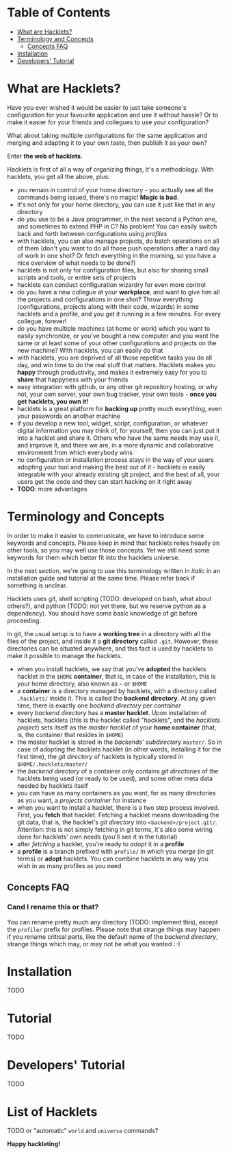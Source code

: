# Table of Contents

* [What are Hacklets?](#what-are-hacklets)
* [Terminology and Concepts](#terminology-and-concepts)
    * [Concepts FAQ](#concepts-faq)
* [Installation](#installation)
* [Developers' Tutorial](#developers-tutorial)

# What are Hacklets?

Have you ever wished it would be easier to just take someone's configuration
for your favourite application and use it without hassle? Or to make it easier
for your friends and collegues to use your configuration?

What about taking multiple configurations for the same application and merging
and adapting it to your own taste, then publish it as your own?

Enter **the web of hacklets**.

Hacklets is first of all a way of organizing things, it's a methodology. With
hacklets, you get all the above, plus:

* you remain in control of your home directory - you actually see all the
  commands being issued, there's no magic! **Magic is bad**.
* it's not only for your home directory, you can use it just like that in any
  directory
* do you use to be a Java programmer, in the next second a Python one, and
  sometimes to extend PHP in C? No problem! You can easily switch back and
  forth between configurations using *profiles*
* with hacklets, you can also manage projects, do batch operations on all of
  them (don't you want to do all those push operations after a hard day of work
  in one shot? Or fetch everything in the morning, so you have a nice overview
  of what needs to be done?)
* hacklets is not only for configuration files, but also for sharing small
  scripts and tools, or entire sets of projects
* hacklets can conduct configuration wizardry for even more control
* do you have a new collegue at your **workplace**, and want to give him all
  the projects and configurations in one shot? Throw everything
  (configurations, projects along with their code, wizards) in some hacklets
  and a profile, and you get it running in a few minutes. For every collegue,
  forever!
* do you have multiple machines (at home or work) which you want to easily
  synchronize, or you've bought a new computer and you want the same or at
  least some of your other configurations and projects on the new machine? With
  hacklets, you can easily do that
* with hacklets, you are deprived of all those repetitive tasks you do all day,
  and win time to do the real stuff that matters. Hacklets makes you **happy**
  through productivity, and makes it extremely easy for you to **share** that
  happyness with your friends
* easy integration with github, or any other git repository hosting, or why
  not, your own server, your own bug tracker, your own tools - **once you get
  hacklets, you own it!**
* hacklets is a great platform for **backing up** pretty much everything, even
  your passwords on another machine
* if you develop a new tool, widget, script, configuration, or whatever digital
  information you may think of, for yourself, then you can just put it into
  a hacklet and share it. Others who have the same needs may use it, and
  improve it, and there we are, in a more dynamic and collaborative environment
  from which everybody wins
* no configuration or installation process stays in the way of your users
  adopting your tool and making the best out of it - hacklets is easily
  integrable with your already existing git project, and the best of all, your
  users get the code and they can start hacking on it right away
* **TODO**: more advantages

# Terminology and Concepts

In order to make it easier to communicate, we have to introduce some keywords
and concepts. Please keep in mind that hacklets relies heavily on other tools,
so you may well use those concepts. Yet we still need some keywords for them
which better fit into the hacklets universe.

In the next section, we're going to use this terminology written in *italic* in
an installation guide and tutorial at the same time. Please refer back if
something is unclear.

Hacklets uses git, shell scripting (TODO: developed on bash, what about
others?), and python (TODO: not yet there, but we reserve python as
a dependency). You should have some basic knowledge of git before proceeding.

In git, the usual setup is to have a **working tree** in a directory with all
the files of the project, and inside it a **git directory** called `.git`.
However, these directories can be situated anywhere, and this fact is used by
hacklets to make it possible to manage the hacklets.

* when you install hacklets, we say that you've **adopted** the hacklets
  hacklet in the `$HOME` **container**, that is, in case of the installation,
  this is your home directory, also known as `~` or `$HOME`
* a **container** is a directory managed by hacklets, with a directory called
  `.hacklets/` inside it. This is called the **backend directory**. At any
  given time, there is exactly one *backend directory* per *container*
* every *backend directory* has a **master hacklet**. Upon installation of
  hacklets, hacklets (this is the hacklet called "hacklets", and the *hacklets
  project*) sets itself as the *master hacklet* of your **home container** (that,
  is, the container that resides in `$HOME`)
* the master hacklet is stored in the *backends' subdirectory* `master/`. So in
  case of adopting the hacklets hacklet (in other words, installing it for the
  first time), the *git directory* of hacklets is typically stored in
  `$HOME/.hacklets/master/`
* the *backend directory* of a container only contains *git directories* of the
  hacklets being used (or ready to be used), and some other meta data needed by
  hacklets itself
* you can have as many containers as you want, for as many directories as you
  want, a *projects container* for instance
* when you want to install a hacklet, there is a two step process involved.
  First, you **fetch** that hacklet. Fetching a hacklet means downloading the
  git data, that is, the hacklet's *git directory* into `<backend>/project.git/`.
  Attention: this is not simply fetching in git terms, it's also some wiring
  done for hacklets' own needs (you'll see it in the tutorial)
* after *fetching* a hacklet, you're ready to *adopt* it in a **profile**
* a **profile** is a branch prefixed with `profile/` in which you *merge* (in git
  terms) or **adopt** hacklets. You can combine hacklets in any way you wish in
  as many profiles as you need

## Concepts FAQ

### Cand I rename this or that?
You can rename pretty much any directory (TODO: implement this), except the
`profile/` prefix for profiles. Please note that strange things may happen if
you rename critical parts, like the default name of the *backend directory*,
strange things which may, or may not be what you wanted :-)

# Installation

TODO

# Tutorial

TODO

# Developers' Tutorial

TODO

# List of Hacklets

TODO or "automatic" `world` and `universe` commands?

**Happy hackleting!**
